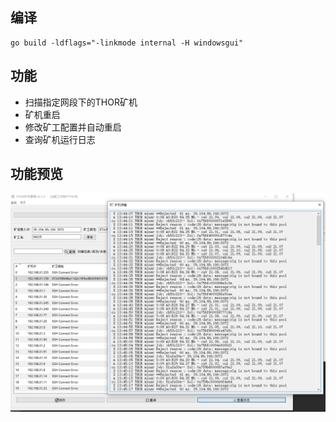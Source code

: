 ## 编译

```
go build -ldflags="-linkmode internal -H windowsgui"
```

## 功能
- 扫描指定网段下的THOR矿机
- 矿机重启
- 修改矿工配置并自动重启
- 查询矿机运行日志

## 功能预览

![image](https://github.com/langubtc/ThorClient/blob/master/img/run.png)